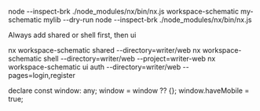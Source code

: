 node --inspect-brk ./node_modules/nx/bin/nx.js workspace-schematic my-schematic mylib --dry-run
node --inspect-brk ./node_modules/nx/bin/nx.js


Always add shared or shell first, then ui

nx workspace-schematic shared --directory=writer/web
nx workspace-schematic shell --directory=writer/web --project=writer-web 
nx workspace-schematic ui auth --directory=writer/web --pages=login,register



declare const window: any;
window = window ?? {};
window.haveMobile = true;
